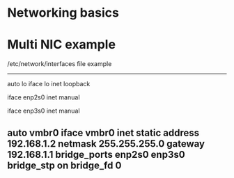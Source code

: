 # Networking basics


# Multi NIC example 
/etc/network/interfaces file example 

----

auto lo
iface lo inet loopback

iface enp2s0 inet manual

iface enp3s0 inet manual

auto vmbr0
iface vmbr0 inet static
        address 192.168.1.2
        netmask 255.255.255.0
        gateway 192.168.1.1
        bridge_ports enp2s0 enp3s0
        bridge_stp on
        bridge_fd 0
--- 
